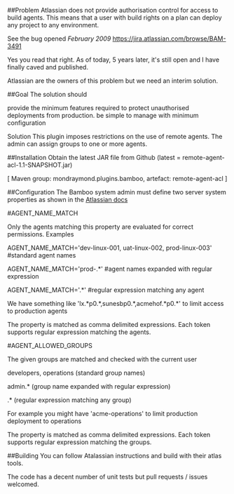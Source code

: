 ##Problem
Atlassian does not provide authorisation control for access to build agents. This means that a user with build rights on a plan can deploy any project to any environment.

See the bug opened *February 2009* https://jira.atlassian.com/browse/BAM-3491

Yes you read that right. As of today, 5 years later, it's still open and I have finally caved and published.

Atlassian are the owners of this problem but we need an interim solution.

##Goal
The solution should

provide the minimum features required to protect unauthorised deployments from production.
be simple to manage with minimum configuration

Solution
This plugin imposes restrictions on the use of remote agents. The admin can assign groups to one or more agents.

##Installation
Obtain the latest JAR file from Github (latest = remote-agent-acl-1.1-SNAPSHOT.jar)

[ Maven group: mondraymond.plugins.bamboo, artefact: remote-agent-acl ]

##Configuration
The Bamboo system admin must define two server system properties as shown in the [Atlassian docs](https://confluence.atlassian.com/display/BAMBOO/Configuring+system+properties)

#AGENT_NAME_MATCH

Only the agents matching this property are evaluated for correct permissions. Examples

AGENT_NAME_MATCH='dev-linux-001, uat-linux-002, prod-linux-003' \#standard agent names

AGENT_NAME_MATCH='prod-.\*' \#agent names expanded with regular expression

AGENT_NAME_MATCH='.\*' \#regular expression matching any agent

We have something like 'lx.\*p0.\*,sunesbp0.\*,acmehof.\*p0.\*' to limit access to production agents

The property is matched as comma delimited expressions. Each token supports regular expression matching the agents.

#AGENT_ALLOWED_GROUPS

The given groups are matched and checked with the current user

developers, operations (standard group names)

admin.\* (group name expanded with regular expression)

.\* (regular expression matching any group)

For example you might have 'acme-operations' to limit production deployment to operations

The property is matched as comma delimited expressions. Each token supports regular expression matching the groups.

##Building
You can follow Atalassian instructions and build with their atlas tools.

The code has a decent number of unit tests but pull requests / issues welcomed.